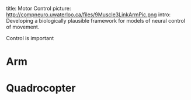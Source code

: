 title: Motor Control
picture: http://compneuro.uwaterloo.ca/files/9Muscle3LinkArmPic.png
intro: Developing a biologically plausible framework for models of neural control of movement.


<!--[Relevant publications]() from the lab on motor control.-->

Control is important

# Arm

# Quadrocopter
